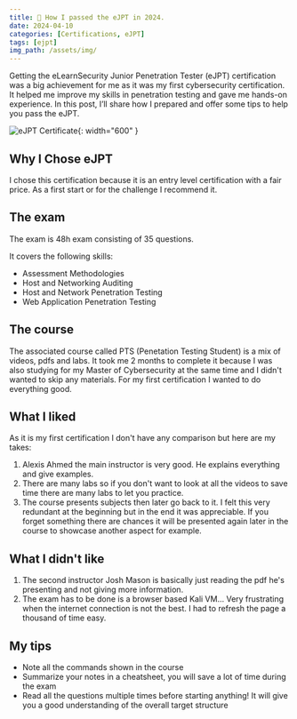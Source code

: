```yaml
---
title: 🏅 How I passed the eJPT in 2024.
date: 2024-04-10
categories: [Certifications, eJPT]
tags: [ejpt]
img_path: /assets/img/
---
```


Getting the eLearnSecurity Junior Penetration Tester (eJPT) certification was a big achievement for me as it was my first cybersecurity certification. It helped me improve my skills in penetration testing and gave me hands-on experience. In this post, I’ll share how I prepared and offer some tips to help you pass the eJPT.

![eJPT Certificate](/certifs/ejpt_certif.png){: width="600" }

## Why I Chose eJPT

I chose this certification because it is an entry level certification with a fair price. As a first start or for the challenge I recommend it.

## The exam

The exam is 48h exam consisting of 35 questions.

It covers the following skills:

- Assessment Methodologies
- Host and Networking Auditing
- Host and Network Penetration Testing
- Web Application Penetration Testing

## The course

The associated course called PTS (Penetation Testing Student) is a mix of videos, pdfs and labs. It took me 2 months to complete it because I was also studying for my Master of Cybersecurity at the same time and I didn't wanted to skip any materials. For my first certification I wanted to do everything good.

## What I liked

As it is my first certification I don't have any comparison but here are my takes:

1. Alexis Ahmed the main instructor is very good. He explains everything and give examples.
2. There are many labs so if you don't want to look at all the videos to save time there are many labs to let you practice.
3. The course presents subjects then later go back to it. I felt this very redundant at the beginning but in the end it was appreciable. If you forget something there are chances it will be presented again later in the course to showcase another aspect for example.  

## What I didn't like

1. The second instructor Josh Mason is basically just reading the pdf he's presenting and not giving more information.
2. The exam has to be done is a browser based Kali VM... Very frustrating when the internet connection is not the best. I had to refresh the page a thousand of time easy.

## My tips

- Note all the commands shown in the course
- Summarize your notes in a cheatsheet, you will save a lot of time during the exam
- Read all the questions multiple times before starting anything! It will give you a good understanding of the overall target structure
